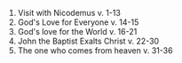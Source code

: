 1. Visit with Nicodemus v. 1-13
2. God's Love for Everyone v. 14-15
3. God's love for the World v. 16-21
4. John the Baptist Exalts Christ v. 22-30
5. The one who comes from heaven v. 31-36